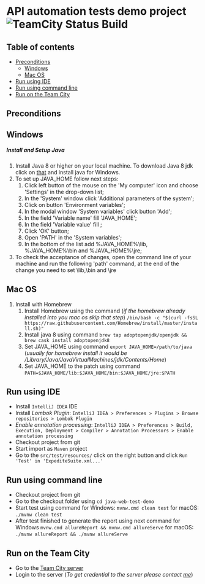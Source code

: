 # API automation tests demo project  ![TeamCity Status Build](http://134.249.164.109/app/rest/builds/buildType:AfjSolutionTest_Check/statusIcon.svg)

## Table of contents
  * [Preconditions](#preconditions)
    * [Windows](#windows)
    * [Mac OS](#macos)
  * [Run using IDE](#idea)
  * [Run using command line](#command-line)
  * [Run on the Team City](#team-city)

## Preconditions
## Windows
##### Install and Setup Java
1. Install Java 8 or higher on your local machine. To download Java 8 jdk click on [that](https://java.com/ru/download/) and install java for Windows.
1. To set up JAVA_HOME follow next steps:
    1. Click left button of the mouse on the 'My computer' icon and choose 'Settings' in the drop-down list;
    1. In the 'System' window click 'Additional parameters of the system';
    1. Click on button 'Environment variables';
    1. In the modal window 'System variables' click button 'Add';
    1. In the field 'Variable name' fill 'JAVA_HOME';
    1. In the field 'Variable value' fill <path to jdk>;
    1. Click 'OK' button;
    1. Open 'PATH' in the 'System variables';
    1. In the bottom of the list add %JAVA_HOME%\lib, %JAVA_HOME%\bin and %JAVA_HOME%\jre;
1. To check the acceptance of changes, open the command line of your machine and run the following 'path' command, at the end of the change you need to set <path to jdk>\lib,<path to jdk>\bin and <path to jdk>\jre
## Mac OS
1. Install with Homebrew
    1. Install Homebrew using the command (*if the homebrew already installed into you mac os skip that step*) ``/bin/bash -c "$(curl -fsSL https://raw.githubusercontent.com/Homebrew/install/master/install.sh)"``
    1. Install java 8 using command `brew tap adoptopenjdk/openjdk && brew cask install adoptopenjdk8`
    1. Set JAVA_HOME using command `export JAVA_HOME=/path/to/java` (*usually for homebrew install it would be /Library/Java/JavaVirtualMachines/jdk/Contents/Home*)
    1. Set JAVA_HOME to the patch using command `PATH=$JAVA_HOME/lib:$JAVA_HOME/bin:$JAVA_HOME/jre:$PATH`
    
## Run using IDE
* Install `IntelliJ IDEA` IDE
* Install _Lombok Plugin_: `IntelliJ IDEA > Preferences > Plugins > Browse repositories > Lombok Plugin`
* _Enable annotation processing_: `IntelliJ IDEA > Preferences > Build, Execution, Deployment > Compiler > Annotation Processors > Enable annotation processing`
* Checkout project from git
* Start import as `Maven` project
 * Go to the `src/test/resources/` click on the right button and click ``Run 'Test' in 'ExpediteSuite.xml...'``
 
 ## Run using command line
 * Checkout project from git
 * Go to the checkout folder using ``cd java-web-test-demo``
 * Start test using command for Windows: ``mvnw.cmd clean test`` for macOS: ``./mvnw clean test``
 * After test finished to generate the report using next command for Windows ``mvnw.cmd allureReport && mvnw.cmd allureServe`` 
 for macOS: ``./mvnw allureReport && ./mvnw allureServe``  
 
 ## Run on the Team City
 * Go to the [Team City server](http://134.249.164.109/)
 * Login to the server (*To get credential to the server please contact [me](https://github.com/TomashGombosh)*)